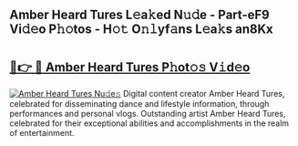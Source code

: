 ## Amber Heard Tures L𝚎a𝚔ed N𝚞𝚍e - Part-eF9 Vi𝚍𝚎o P𝚑𝚘tos - H𝚘𝚝 O𝚗𝚕yf𝚊ns L𝚎a𝚔s an8Kx

# <h2><a href="http://kfbta1.oniu.top/?m=Amber+Heard+Tures">🔗👉 🔴 Amber Heard Tures P𝚑ot𝚘𝚜 V𝚒d𝚎o</a></h2>

[![Amber Heard Tures Nu𝚍e𝚜](https://i.imgur.com/0qMVB7G.gif)](http://kfbta1.oniu.top/?m=Amber+Heard+Tures)
Digital content creator Amber Heard Tures, celebrated for disseminating dance and lifestyle information, through performances and personal vlogs. Outstanding artist Amber Heard Tures, celebrated for their exceptional abilities and accomplishments in the realm of entertainment.  
